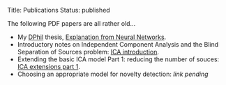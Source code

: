 Title: Publications
Status: published

The following PDF papers are all rather old...

* My [DPhil](https://uni-of-oxford.custhelp.com/app/answers/detail/a_id/185/~/what-is-a-dphil) thesis, [Explanation from Neural Networks]({static}/pdf/thesis.pdf). 
* Introductory notes on Independent Component Analysis and the Blind Separation of Sources problem: [ICA introduction]({static}/pdf/ica_introduction.pdf).
* Extending the basic ICA model Part 1: reducing the number of souces: [ICA extensions part 1]({static}/pdf/ica_extensions_pt1.pdf).
* Choosing an appropriate model for novelty detection: *link pending*